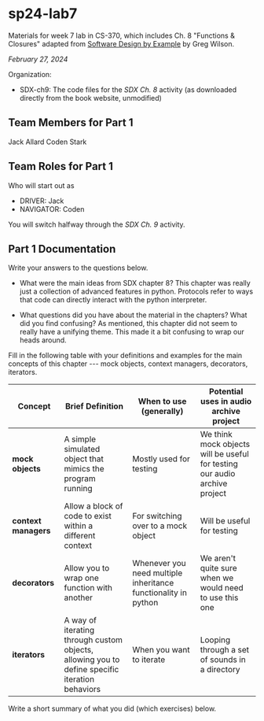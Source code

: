 # sp24-lab7
Materials for week 7 lab in CS-370, which includes Ch. 8 "Functions & Closures" adapted from [Software Design by Example](https://third-bit.com/sdxpy/) by Greg Wilson.

_February 27, 2024_

Organization:
* SDX-ch9: The code files for the _SDX Ch. 8_ activity (as downloaded directly from the book website, unmodified) 

## Team Members for Part 1
Jack Allard
Coden Stark

## Team Roles for Part 1
Who will start out as
* DRIVER: Jack
* NAVIGATOR: Coden

You will switch halfway through the _SDX Ch. 9_ activity.

## Part 1 Documentation

Write your answers to the questions below.

* What were the main ideas from SDX chapter 8?
This chapter was really just a collection of advanced features in python. Protocols refer to ways that code can directly interact with the python interpreter.
  
* What questions did you have about the material in the chapters? What did you find confusing?
As mentioned, this chapter did not seem to really have a unifying theme. This made it a bit confusing to wrap our heads around.

Fill in the following table with your definitions and examples for the main concepts of this chapter --- mock objects, context managers, decorators, iterators.

| Concept | Brief Definition | When to use (generally) | Potential uses in audio archive project |
| --- | --- | --- | --- |
| **mock objects** | A simple simulated object that mimics the program running | Mostly used for testing | We think mock objects will be useful for testing our audio archive project |
| **context managers** | Allow a block of code to exist within a different context | For switching over to a mock object | Will be useful for testing |
| **decorators** | Allow you to wrap one function with another | Whenever you need multiple inheritance functionality in python | We aren't quite sure when we would need to use this one |
| **iterators** | A way of iterating through custom objects, allowing you to define specific iteration behaviors | When you want to iterate | Looping through a set of sounds in a directory|


Write a short summary of what you did (which exercises) below.
